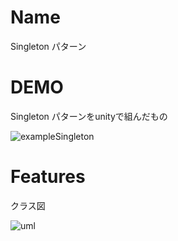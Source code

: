 # Name

Singleton パターン

# DEMO

Singleton パターンをunityで組んだもの 

![exampleSingleton](https://user-images.githubusercontent.com/47607604/75605849-eca14480-5b29-11ea-826e-c67b9b069c8c.gif)


# Features

クラス図

![uml](https://user-images.githubusercontent.com/47607604/75605834-dbf0ce80-5b29-11ea-8c5a-d2964742f4bc.png)


